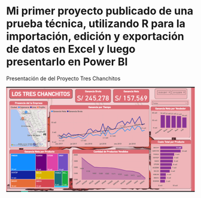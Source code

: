 # Mi primer proyecto publicado de una prueba técnica, utilizando R para la importación, edición y exportación de datos en Excel y luego presentarlo en Power BI

Presentación de del Proyecto Tres Chanchitos

![alt text](image.png)